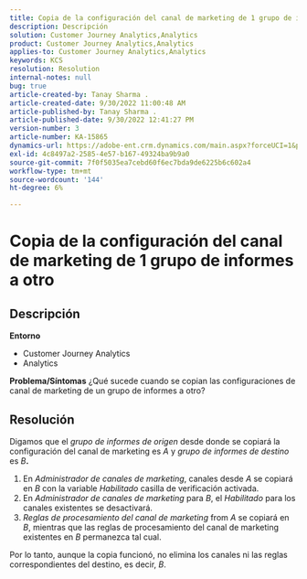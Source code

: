 ```yaml
---
title: Copia de la configuración del canal de marketing de 1 grupo de informes a otro
description: Descripción
solution: Customer Journey Analytics,Analytics
product: Customer Journey Analytics,Analytics
applies-to: Customer Journey Analytics,Analytics
keywords: KCS
resolution: Resolution
internal-notes: null
bug: true
article-created-by: Tanay Sharma .
article-created-date: 9/30/2022 11:00:48 AM
article-published-by: Tanay Sharma .
article-published-date: 9/30/2022 12:41:27 PM
version-number: 3
article-number: KA-15865
dynamics-url: https://adobe-ent.crm.dynamics.com/main.aspx?forceUCI=1&pagetype=entityrecord&etn=knowledgearticle&id=1c0d961e-af40-ed11-9db1-0022480868ff
exl-id: 4c8497a2-2585-4e57-b167-49324ba9b9a0
source-git-commit: 7f0f5035ea7cebd60f6ec7bda9de6225b6c602a4
workflow-type: tm+mt
source-wordcount: '144'
ht-degree: 6%

---
```


# Copia de la configuración del canal de marketing de 1 grupo de informes a otro

## Descripción

<b>Entorno</b>
- Customer Journey Analytics
- Analytics



<b>Problema/Síntomas</b>
¿Qué sucede cuando se copian las configuraciones de canal de marketing de un grupo de informes a otro?


## Resolución


Digamos que el *grupo de informes de origen* desde donde se copiará la configuración del canal de marketing es *A* y *grupo de informes de destino* es *B<b>*.</b>

1. En *Administrador de canales de marketing*, canales desde *A* se copiará en *B* con la variable *Habilitado* casilla de verificación activada.
2. En *Administrador de canales de marketing* para *B*, el *Habilitado* para los canales existentes se desactivará.
3. *Reglas de procesamiento del canal de marketing* from *A* se copiará en *B*, mientras que las reglas de procesamiento del canal de marketing existentes en *B* permanezca tal cual.


Por lo tanto, aunque la copia funcionó, no elimina los canales ni las reglas correspondientes del destino, es decir, *B*.

